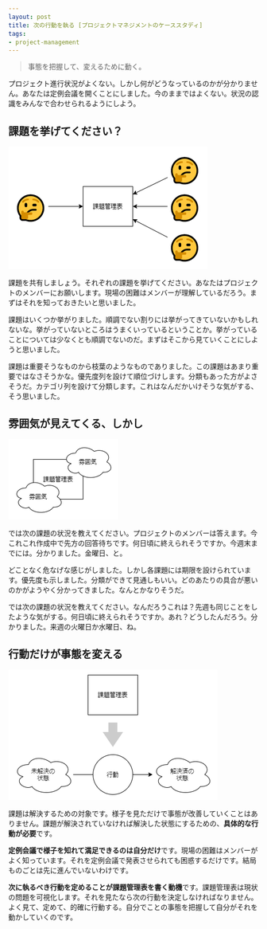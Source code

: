 ```yaml
---
layout: post
title: 次の行動を執る [プロジェクトマネジメントのケーススタディ]
tags: 
- project-management
---
```


> 事態を把握して、変えるために動く。

プロジェクト進行状況がよくない。しかし何がどうなっているのかが分かりません。あなたは定例会議を開くことにしました。今のままではよくない。状況の認識をみんなで合わせられるようにしよう。

## 課題を挙げてください？

![課題管理表](../images/take-the-next-action/figure-1.png)

課題を共有しましょう。それぞれの課題を挙げてください。あなたはプロジェクトのメンバーにお願いします。現場の困難はメンバーが理解しているだろう。まずはそれを知っておきたいと思いました。

課題はいくつか挙がりました。順調でない割りには挙がってきていないかもしれないな。挙がっていないところはうまくいっているということか。挙がっていることについては少なくとも順調でないのだ。まずはそこから見ていくことにしようと思いました。

課題は重要そうなものから枝葉のようなものでありました。この課題はあまり重要ではなさそうかな。優先度列を設けて順位づけします。分類もあった方がよさそうだ。カテゴリ列を設けて分類します。これはなんだかいけそうな気がする、そう思いました。

## 雰囲気が見えてくる、しかし

![安心](../images/take-the-next-action/figure-2.png)

では次の課題の状況を教えてください。プロジェクトのメンバーは答えます。今これこれ作成中で先方の回答待ちです。何日頃に終えられそうですか。今週末までには。分かりました。金曜日、と。

どことなく危なげな感じがしました。しかし各課題には期限を設けられています。優先度も示しました。分類ができて見通しもいい。どのあたりの具合が悪いのかがようやく分かってきました。なんとかなりそうだ。

では次の課題の状況を教えてください。なんだろうこれは？先週も同じことをしたような気がする。何日頃に終えられそうですか。あれ？どうしたんだろう。分かりました。来週の火曜日か水曜日、ね。

## 行動だけが事態を変える

![行動](../images/take-the-next-action/figure-3.png)

課題は解決するための対象です。様子を見ただけで事態が改善していくことはありません。課題が解決されていなければ解決した状態にするための、**具体的な行動が必要**です。

**定例会議で様子を知れて満足できるのは自分だけ**です。現場の困難はメンバーがよく知っています。それを定例会議で発表させられても困惑するだけです。結局ものごとは先に進んでいないわけです。

**次に執るべき行動を定めることが課題管理表を書く動機**です。課題管理表は現状の問題を可視化します。それを見たなら次の行動を決定しなければなりません。よく見て、定めて、的確に行動する。自分でことの事態を把握して自分がそれを動かしていくのです。